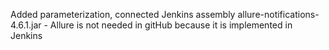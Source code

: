 Added parameterization, connected Jenkins assembly
allure-notifications-4.6.1.jar - Allure is not needed in gitHub because it is implemented in Jenkins